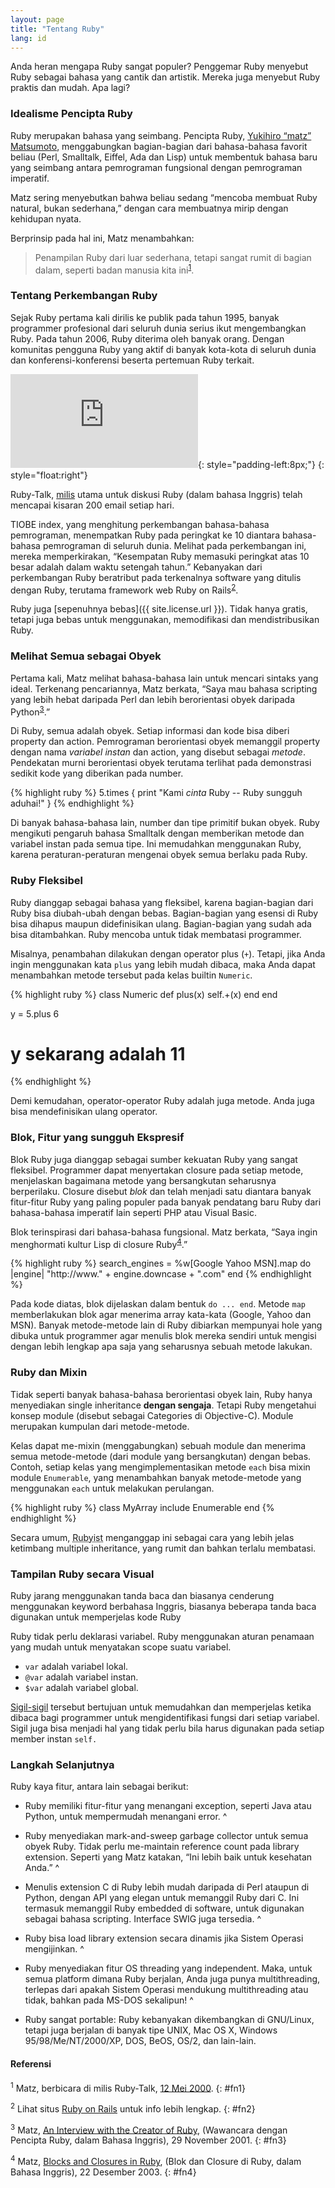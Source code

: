 ```yaml
---
layout: page
title: "Tentang Ruby"
lang: id
---
```


Anda heran mengapa Ruby sangat populer? Penggemar Ruby menyebut Ruby
sebagai bahasa yang cantik dan artistik. Mereka juga menyebut Ruby
praktis dan mudah. Apa lagi?

### Idealisme Pencipta Ruby

Ruby merupakan bahasa yang seimbang. Pencipta Ruby, [Yukihiro “matz”
Matsumoto][1], menggabungkan bagian-bagian dari bahasa-bahasa favorit
beliau (Perl, Smalltalk, Eiffel, Ada dan Lisp) untuk membentuk bahasa
baru yang seimbang antara pemrograman fungsional dengan pemrograman
imperatif.

Matz sering menyebutkan bahwa beliau sedang “mencoba membuat Ruby
natural, bukan sederhana,” dengan cara membuatnya mirip dengan kehidupan
nyata.

Berprinsip pada hal ini, Matz menambahkan:

> Penampilan Ruby dari luar sederhana, tetapi sangat rumit di bagian
> dalam, seperti badan manusia kita ini<sup>[1](#fn1)</sup>.

### Tentang Perkembangan Ruby

Sejak Ruby pertama kali dirilis ke publik pada tahun 1995, banyak
programmer profesional dari seluruh dunia serius ikut mengembangkan
Ruby. Pada tahun 2006, Ruby diterima oleh banyak orang. Dengan komunitas
pengguna Ruby yang aktif di banyak kota-kota di seluruh dunia dan
konferensi-konferensi beserta pertemuan Ruby terkait.

![Graph courtesy of
Gmane.](http://gmane.org/plot-rate.php?group=gmane.comp.lang.ruby.general&amp;width=320&amp;height=160&amp;title=Ruby-Talk+Activity
"Graph courtesy of Gmane."){: style="padding-left:8px;"}
{: style="float:right"}

Ruby-Talk, [milis](/id/community/mailing-lists/) utama untuk diskusi
Ruby (dalam bahasa Inggris) telah mencapai kisaran 200 email setiap
hari.

TIOBE index, yang menghitung perkembangan bahasa-bahasa pemrograman,
menempatkan Ruby pada peringkat ke 10 diantara bahasa-bahasa pemrograman
di seluruh dunia. Melihat pada perkembangan ini, mereka memperkirakan,
“Kesempatan Ruby memasuki peringkat atas 10 besar adalah dalam waktu
setengah tahun.” Kebanyakan dari perkembangan Ruby beratribut pada
terkenalnya software yang ditulis dengan Ruby, terutama framework web
Ruby on Rails<sup>[2](#fn2)</sup>.

Ruby juga [sepenuhnya bebas]({{ site.license.url }}). Tidak hanya gratis,
tetapi juga bebas untuk menggunakan, memodifikasi dan mendistribusikan
Ruby.

### Melihat Semua sebagai Obyek

Pertama kali, Matz melihat bahasa-bahasa lain untuk mencari sintaks yang
ideal. Terkenang pencariannya, Matz berkata, “Saya mau bahasa scripting
yang lebih hebat daripada Perl dan lebih berorientasi obyek daripada
Python<sup>[3](#fn3)</sup>.”

Di Ruby, semua adalah obyek. Setiap informasi dan kode bisa diberi
property dan action. Pemrograman berorientasi obyek memanggil property
dengan nama *variabel instan* dan action, yang disebut sebagai *metode*.
Pendekatan murni berorientasi obyek terutama terlihat pada demonstrasi
sedikit kode yang diberikan pada number.

{% highlight ruby %}
5.times { print "Kami *cinta* Ruby -- Ruby sungguh aduhai!" }
{% endhighlight %}

Di banyak bahasa-bahasa lain, number dan tipe primitif bukan obyek. Ruby
mengikuti pengaruh bahasa Smalltalk dengan memberikan metode dan
variabel instan pada semua tipe. Ini memudahkan menggunakan Ruby, karena
peraturan-peraturan mengenai obyek semua berlaku pada Ruby.

### Ruby Fleksibel

Ruby dianggap sebagai bahasa yang fleksibel, karena bagian-bagian dari
Ruby bisa diubah-ubah dengan bebas. Bagian-bagian yang esensi di Ruby
bisa dihapus maupun didefinisikan ulang. Bagian-bagian yang sudah ada
bisa ditambahkan. Ruby mencoba untuk tidak membatasi programmer.

Misalnya, penambahan dilakukan dengan operator plus (`+`). Tetapi, jika
Anda ingin menggunakan kata `plus` yang lebih mudah dibaca, maka Anda
dapat menambahkan metode tersebut pada kelas builtin `Numeric`.

{% highlight ruby %}
class Numeric
  def plus(x)
    self.+(x)
  end
end

y = 5.plus 6
# y sekarang adalah 11
{% endhighlight %}

Demi kemudahan, operator-operator Ruby adalah juga metode. Anda juga
bisa mendefinisikan ulang operator.

### Blok, Fitur yang sungguh Ekspresif

Blok Ruby juga dianggap sebagai sumber kekuatan Ruby yang sangat
fleksibel. Programmer dapat menyertakan closure pada setiap metode,
menjelaskan bagaimana metode yang bersangkutan seharusnya berperilaku.
Closure disebut *blok* dan telah menjadi satu diantara banyak
fitur-fitur Ruby yang paling populer pada banyak pendatang baru Ruby
dari bahasa-bahasa imperatif lain seperti PHP atau Visual Basic.

Blok terinspirasi dari bahasa-bahasa fungsional. Matz berkata, “Saya
ingin menghormati kultur Lisp di closure Ruby<sup>[4](#fn4)</sup>.”

{% highlight ruby %}
search_engines =
  %w[Google Yahoo MSN].map do |engine|
    "http://www." + engine.downcase + ".com"
  end
{% endhighlight %}

Pada kode diatas, blok dijelaskan dalam bentuk `do ... end`. Metode
`map` memberlakukan blok agar menerima array kata-kata (Google, Yahoo
dan MSN). Banyak metode-metode lain di Ruby dibiarkan mempunyai hole
yang dibuka untuk programmer agar menulis blok mereka sendiri untuk
mengisi dengan lebih lengkap apa saja yang seharusnya sebuah metode
lakukan.

### Ruby dan Mixin

Tidak seperti banyak bahasa-bahasa berorientasi obyek lain, Ruby hanya
menyediakan single inheritance **dengan sengaja**. Tetapi Ruby
mengetahui konsep module (disebut sebagai Categories di Objective-C).
Module merupakan kumpulan dari metode-metode.

Kelas dapat me-mixin (menggabungkan) sebuah module dan menerima semua
metode-metode (dari module yang bersangkutan) dengan bebas. Contoh,
setiap kelas yang mengimplementasikan metode `each` bisa mixin module
`Enumerable`, yang menambahkan banyak metode-metode yang menggunakan
`each` untuk melakukan perulangan.

{% highlight ruby %}
class MyArray
  include Enumerable
end
{% endhighlight %}

Secara umum, <abbr title="Matz telah mendeklarasikan pengguna Ruby
disebut Rubyist">Rubyist</abbr> menganggap ini sebagai cara yang lebih
jelas ketimbang multiple inheritance, yang rumit dan bahkan terlalu
membatasi.

### Tampilan Ruby secara Visual

Ruby jarang menggunakan tanda baca dan biasanya cenderung menggunakan
keyword berbahasa Inggris, biasanya beberapa tanda baca digunakan untuk
memperjelas kode Ruby

Ruby tidak perlu deklarasi variabel. Ruby menggunakan aturan penamaan
yang mudah untuk menyatakan scope suatu variabel.

* `var` adalah variabel lokal.
* `@var` adalah variabel instan.
* `$var` adalah variabel global.

[Sigil-sigil][2] tersebut bertujuan untuk memudahkan dan memperjelas
ketika dibaca bagi programmer untuk mengidentifikasi fungsi dari setiap
variabel. Sigil juga bisa menjadi hal yang tidak perlu bila harus
digunakan pada setiap member instan `self.`

### Langkah Selanjutnya

Ruby kaya fitur, antara lain sebagai berikut:

* Ruby memiliki fitur-fitur yang menangani exception, seperti Java atau
  Python, untuk mempermudah menangani error.
^

* Ruby menyediakan mark-and-sweep garbage collector untuk semua obyek
  Ruby. Tidak perlu me-maintain reference count pada library extension.
  Seperti yang Matz katakan, “Ini lebih baik untuk kesehatan Anda.”
^

* Menulis extension C di Ruby lebih mudah daripada di Perl ataupun di
  Python, dengan API yang elegan untuk memanggil Ruby dari C. Ini
  termasuk memanggil Ruby embedded di software, untuk digunakan sebagai
  bahasa scripting. Interface SWIG juga tersedia.
^

* Ruby bisa load library extension secara dinamis jika Sistem Operasi
  mengijinkan.
^

* Ruby menyediakan fitur OS threading yang independent. Maka, untuk
  semua platform dimana Ruby berjalan, Anda juga punya multithreading,
  terlepas dari apakah Sistem Operasi mendukung multithreading atau
  tidak, bahkan pada MS-DOS sekalipun!
^

* Ruby sangat portable: Ruby kebanyakan dikembangkan di GNU/Linux,
  tetapi juga berjalan di banyak tipe UNIX, Mac OS X, Windows
  95/98/Me/NT/2000/XP, DOS, BeOS, OS/2, dan lain-lain.

#### Referensi

<sup>1</sup> Matz, berbicara di milis Ruby-Talk, [12 Mei 2000][3].
{: #fn1}

<sup>2</sup> Lihat situs [Ruby on Rails][4] untuk info lebih lengkap.
{: #fn2}

<sup>3</sup> Matz, [An Interview with the Creator of Ruby][5],
(Wawancara dengan Pencipta Ruby, dalam Bahasa Inggris), 29 November
2001.
{: #fn3}

<sup>4</sup> Matz, [Blocks and Closures in Ruby][6], (Blok dan Closure
di Ruby, dalam Bahasa Inggris), 22 Desember 2003.
{: #fn4}



[1]: http://www.rubyist.net/~matz/
[2]: http://en.wikipedia.org/wiki/Sigil_%28computer_programming%29
[3]: http://blade.nagaokaut.ac.jp/cgi-bin/scat.rb/ruby/ruby-talk/2773
[4]: http://rubyonrails.org/
[5]: http://www.linuxdevcenter.com/pub/a/linux/2001/11/29/ruby.html
[6]: http://www.artima.com/intv/closures2.html
